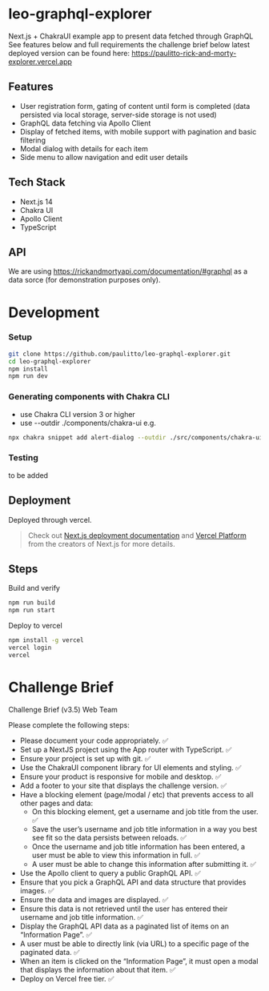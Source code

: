 # leo-graphql-explorer
Next.js + ChakraUI example app to present data fetched through GraphQL
See features below and full requirements the challenge brief below
latest deployed version can be found here:
https://paulitto-rick-and-morty-explorer.vercel.app

## Features
- User registration form, gating of content until form is completed
  (data persisted via local storage, server-side storage is not used)
- GraphQL data fetching via Apollo Client
- Display of fetched items, with mobile support with pagination and basic filtering
- Modal dialog with details for each item
- Side menu to allow navigation and edit user details

## Tech Stack
- Next.js 14
- Chakra UI
- Apollo Client
- TypeScript

## API
We are using https://rickandmortyapi.com/documentation/#graphql as a data sorce
(for demonstration purposes only).

# Development

### Setup
```bash
git clone https://github.com/paulitto/leo-graphql-explorer.git
cd leo-graphql-explorer
npm install
npm run dev
```

### Generating components with Chakra CLI
- use Chakra CLI version 3 or higher
- use --outdir ./components/chakra-ui
e.g. 
```bash
npx chakra snippet add alert-dialog --outdir ./src/components/chakra-ui
```

### Testing
to be added

## Deployment

Deployed through vercel.

> Check out [Next.js deployment documentation](https://nextjs.org/docs/app/building-your-application/deploying) and [Vercel Platform](https://vercel.com/new?utm_medium=default-template&filter=next.js&utm_source=create-next-app&utm_campaign=create-next-app-readme) from the creators of Next.js for more details.

## Steps
Build and verify
```bash
npm run build
npm run start
```
Deploy to vercel
```bash
npm install -g vercel
vercel login
vercel
```

# Challenge Brief

Challenge Brief (v3.5) Web Team

Please complete the following steps:
-	Please document your code appropriately. ✅
-	Set up a NextJS project using the App router with TypeScript. ✅
-	Ensure your project is set up with git. ✅
-	Use the ChakraUI component library for UI elements and styling. ✅
-	Ensure your product is responsive for mobile and desktop. ✅
-	Add a footer to your site that displays the challenge version. ✅
-	Have a blocking element (page/modal / etc) that prevents access to all other pages and data:
    -	On this blocking element, get a username and job title from the user. ✅
    -	Save the user’s username and job title information in a way you best see fit so the data persists between reloads. ✅
    -	Once the username and job title information has been entered, a user must be able to view this information in full. ✅
    -	A user must be able to change this information after submitting it. ✅
-	Use the Apollo client to query a public GraphQL API. ✅
-	Ensure that you pick a GraphQL API and data structure that provides images. ✅
-	Ensure the data and images are displayed. ✅
-	Ensure this data is not retrieved until the user has entered their username and job title information. ✅
-	Display the GraphQL API data as a paginated list of items on an “Information Page”. ✅
-	A user must be able to directly link (via URL) to a specific page of the paginated data. ✅
-	When an item is clicked on the “Information Page”, it must open a modal that displays the information about that item. ✅
-	Deploy on Vercel free tier. ✅